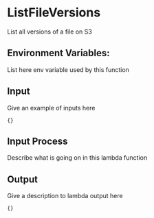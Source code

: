 # ListFileVersions

List all versions of a file on S3

## Environment Variables:

List here env variable used by this function

## Input

Give an example of inputs here

```
{}
```

## Input Process

Describe what is going on in this lambda function

## Output

Give a description to lambda output here

```
{}
```
